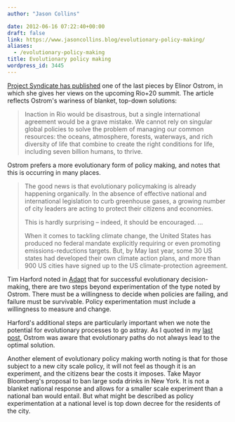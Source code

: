 ```yaml
---
author: "Jason Collins"

date: 2012-06-16 07:22:40+00:00
draft: false
link: https://www.jasoncollins.blog/evolutionary-policy-making/
aliases:
  - /evolutionary-policy-making
title: Evolutionary policy making
wordpress_id: 3445
---
```


[Project Syndicate has published](http://www.project-syndicate.org/commentary/green-from-the-grassroots) one of the last pieces by Elinor Ostrom, in which she gives her views on the upcoming Rio+20 summit. The article reflects Ostrom's wariness of blanket, top-down solutions:


<blockquote>Inaction in Rio would be disastrous, but a single international agreement would be a grave mistake. We cannot rely on singular global policies to solve the problem of managing our common resources: the oceans, atmosphere, forests, waterways, and rich diversity of life that combine to create the right conditions for life, including seven billion humans, to thrive.</blockquote>


Ostrom prefers a more evolutionary form of policy making, and notes that this is occurring in many places.


<blockquote>The good news is that evolutionary policymaking is already happening organically. In the absence of effective national and international legislation to curb greenhouse gases, a growing number of city leaders are acting to protect their citizens and economies.

This is hardly surprising – indeed, it should be encouraged. ...

When it comes to tackling climate change, the United States has produced no federal mandate explicitly requiring or even promoting emissions-reductions targets. But, by May last year, some 30 US states had developed their own climate action plans, and more than 900 US cities have signed up to the US climate-protection agreement.</blockquote>


Tim Harford noted in [Adapt](https://www.jasoncollins.blog/harfords-adapt-why-success-always-starts-with-failure/) that for successful evolutionary decision-making, there are two steps beyond experimentation of the type noted by Ostrom. There must be a willingness to decide when policies are failing, and failure must be survivable. Policy experimentation must include a willingness to measure and change.

Harford's additional steps are particularly important when we note the potential for evolutionary processes to go astray. As I quoted in my [last post](https://www.jasoncollins.blog/some-perspectives-on-elinor-ostrom/), Ostrom was aware that evolutionary paths do not always lead to the optimal solution.

Another element of evolutionary policy making worth noting is that for those subject to a new city scale policy, it will not feel as though it is an experiment, and the citizens bear the costs it imposes. Take Mayor Bloomberg's proposal to ban large soda drinks in New York. It is not a blanket national response and allows for a smaller scale experiment than a national ban would entail. But what might be described as policy experimentation at a national level is top down decree for the residents of the city.
